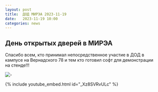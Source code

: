 ```yaml
---
layout: post
title:  ДОД МИРЭА 2023-11-19
date:   2023-11-19 10:00
categories: news
---
```



## День открытых дверей в МИРЭА

Спасибо всем, кто принимал непосредственное участие в ДОД в кампусе на Вернадского 78 и тем кто готовил софт для демонстрации на стенде!!! 

![-](https://i.ibb.co/9Wd8Kf1/IMG-20231119-120802.jpg)

{% include youtube_embed.html id="_Xz8SVRvULc" %}
